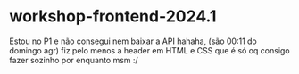 # workshop-frontend-2024.1
Estou no P1 e não consegui nem baixar a API hahaha, (são 00:11 do domingo agr) fiz pelo menos a header em HTML e CSS que é só oq consigo fazer sozinho por enquanto msm :/
